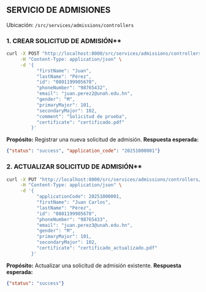 

## **SERVICIO DE ADMISIONES**
Ubicación: `/src/services/admissions/controllers`

### 1. CREAR SOLICITUD DE ADMISIÓN**
```bash
curl -X POST "http://localhost:8000/src/services/admissions/controllers/createAdmission.php" \
     -H "Content-Type: application/json" \
     -d '{
           "firstName": "Juan",
           "lastName": "Pérez",
           "id": "0801199905678",
           "phoneNumber": "98765432",
           "email": "juan.perez2@unah.edu.hn",
           "gender": "M",
           "primaryMajor": 101,
           "secondaryMajor": 102,
           "comment": "Solicitud de prueba",
           "certificate": "certificado.pdf"
         }'
```
**Propósito:** Registrar una nueva solicitud de admisión.
**Respuesta esperada:**
```json
{"status": "success", "application_code": "20251000001"}
```

### 2. ACTUALIZAR SOLICITUD DE ADMISIÓN**
```bash
curl -X PUT "http://localhost:8000/src/services/admissions/controllers/updateAdmission.php" \
     -H "Content-Type: application/json" \
     -d '{
           "applicationCode": 20251000001,
           "firstName": "Juan Carlos",
           "lastName": "Pérez",
           "id": "0801199905678",
           "phoneNumber": "98765433",
           "email": "juan.perez3@unah.edu.hn",
           "gender": "M",
           "primaryMajor": 101,
           "secondaryMajor": 102,
           "certificate": "certificado_actualizado.pdf"
         }'
```
**Propósito:** Actualizar una solicitud de admisión existente.
**Respuesta esperada:**
```json
{"status": "success"}
```

